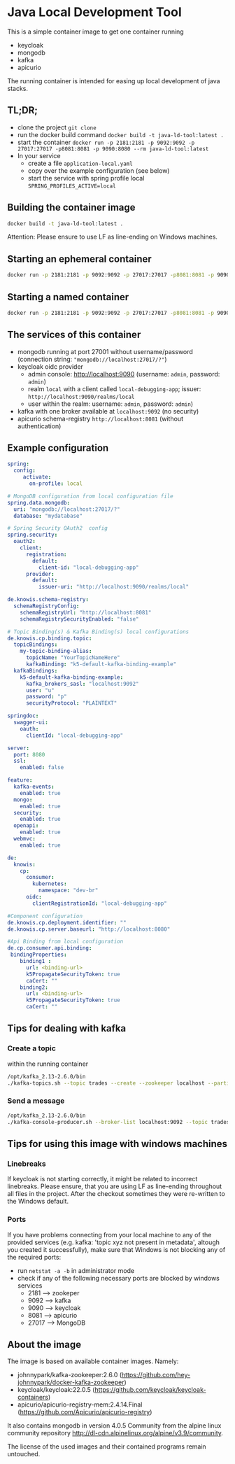 # Java Local Development Tool

This is a simple container image to get one container running

- keycloak
- mongodb
- kafka
- apicurio

The running container is intended for easing up local development of java stacks.

## TL;DR;

- clone the project `git clone `
- run the docker build command `docker build -t java-ld-tool:latest .`
- start the container `docker run -p 2181:2181 -p 9092:9092 -p 27017:27017 -p8081:8081 -p 9090:8080 --rm java-ld-tool:latest`
- In your service
  - create a file `application-local.yaml`
  - copy over the example configuration (see below)
  - start the service with spring profile local `SPRING_PROFILES_ACTIVE=local`

## Building the container image

```sh
docker build -t java-ld-tool:latest .
```

Attention: Please ensure to use LF as line-ending on Windows machines.

## Starting an ephemeral container

```sh
docker run -p 2181:2181 -p 9092:9092 -p 27017:27017 -p8081:8081 -p 9090:8080 --rm java-ld-tool:latest
```

## Starting a named container

```sh
docker run -p 2181:2181 -p 9092:9092 -p 27017:27017 -p8081:8081 -p 9090:8080 --name java-ld-tool java-ld-tool:latest
```

## The services of this container

- mongodb running at port 27001 without username/password (connection string: `"mongodb://localhost:27017/?"`)
- keycloak oidc provider
  - admin console: <http://localhost:9090> (username: `admin`, password: `admin`)
  - realm `local` with a client called `local-debugging-app`; issuer: `http://localhost:9090/realms/local`
  - user within the realm: username: `admin`, password: `admin`)
- kafka with one broker available at `localhost:9092` (no security)
- apicurio schema-registry `http://localhost:8081` (without authentication)

## Example configuration

```yaml
spring:
  config:
     activate:
       on-profile: local

# MongoDB configuration from local configuration file
spring.data.mongodb:
  uri: "mongodb://localhost:27017/?"
  database: "mydatabase"

# Spring Security OAuth2  config
spring.security:
  oauth2:
    client:
      registration:
        default:
          client-id: "local-debugging-app"
      provider:
        default:
          issuer-uri: "http://localhost:9090/realms/local"

de.knowis.schema-registry:
  schemaRegistryConfig:
    schemaRegistryUrl: "http://localhost:8081"
    schemaRegistrySecurityEnabled: "false"

# Topic Binding(s) & Kafka Binding(s) local configurations
de.knowis.cp.binding.topic:
  topicBindings:
    my-topic-binding-alias:
      topicName: "YourTopicNameHere"
      kafkaBinding: "k5-default-kafka-binding-example"
  kafkaBindings:
    k5-default-kafka-binding-example:
      kafka_brokers_sasl: "localhost:9092"
      user: "u"
      password: "p"
      securityProtocol: "PLAINTEXT"

springdoc:
  swagger-ui:
    oauth:
      clientId: "local-debugging-app"

server:
  port: 8080
  ssl:
    enabled: false

feature:
  kafka-events:
    enabled: true
  mongo:
    enabled: true
  security:
    enabled: true
  openapi:
    enabled: true
  webmvc:
    enabled: true

de:
  knowis:
    cp:
      consumer:
        kubernetes:
          namespace: "dev-br"
      oidc:
        clientRegistrationId: "local-debugging-app"

#Component configuration
de.knowis.cp.deployment.identifier: ""
de.knowis.cp.server.baseurl: "http://localhost:8080"

#Api Binding from local configuration
de.cp.consumer.api.binding:
 bindingProperties:
    binding1 :
      url: <binding-url>
      k5PropagateSecurityToken: true
      caCert: ""
    binding2:
      url: <binding-url>
      k5PropagateSecurityToken: true
      caCert: ""
```

## Tips for dealing with kafka

### Create a topic

within the running container

```sh
/opt/kafka_2.13-2.6.0/bin 
./kafka-topics.sh --topic trades --create --zookeeper localhost --partitions 1 --replication-factor 1
```

### Send a message

```sh
/opt/kafka_2.13-2.6.0/bin 
./kafka-console-producer.sh --broker-list localhost:9092 --topic trades --property parse.key=true --property key.separator=":"
```

## Tips for using this image with windows machines

### Linebreaks

If keycloak is not starting correctly, it might be related to incorrect linebreaks. Please ensure, that you are using LF as line-ending throughout all files in the project. After the checkout sometimes they were re-written to the Windows default.

### Ports

If you have problems connecting from your local machine to any of the provided services (e.g. kafka: 'topic xyz not present in metadata', altough you created it successfully), make sure that Windows is not blocking any of the required ports:

- run `netstat -a -b` in administrator mode
- check if any of the following necessary ports are blocked by windows services
  - 2181 --> zookeper
  - 9092 --> kafka
  - 9090 --> keycloak
  - 8081 --> apicurio
  - 27017 --> MongoDB

## About the image

The image is based on available container images. Namely:

- johnnypark/kafka-zookeeper:2.6.0 (<https://github.com/hey-johnnypark/docker-kafka-zookeeper>)
- keycloak/keycloak:22.0.5 (<https://github.com/keycloak/keycloak-containers>)
- apicurio/apicurio-registry-mem:2.4.14.Final (<https://github.com/Apicurio/apicurio-registry>)

It also contains mongodb in version 4.0.5 Community from the alpine linux community repository <http://dl-cdn.alpinelinux.org/alpine/v3.9/community>.

The license of the used images and their contained programs remain untouched.
